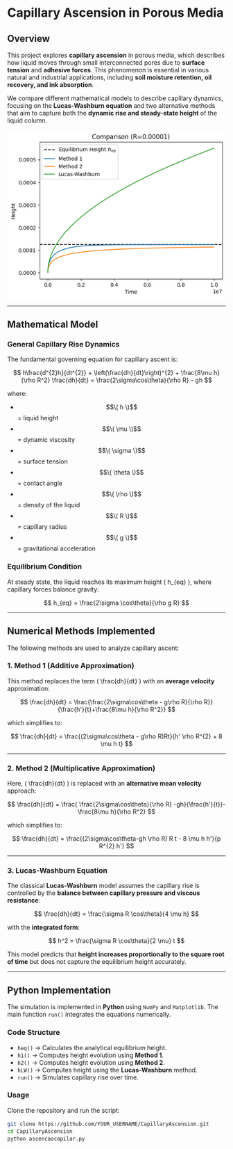 # Capillary Ascension in Porous Media

## Overview
This project explores **capillary ascension** in porous media, which describes how liquid moves through small interconnected pores due to **surface tension** and **adhesive forces**. This phenomenon is essential in various natural and industrial applications, including **soil moisture retention, oil recovery, and ink absorption**.

We compare different mathematical models to describe capillary dynamics, focusing on the **Lucas-Washburn equation** and two alternative methods that aim to capture both the **dynamic rise and steady-state height** of the liquid column.

![Figure Title](CapillaryAsc_example.png)

---

## **Mathematical Model**
### **General Capillary Rise Dynamics**
The fundamental governing equation for capillary ascent is:

$$
h\frac{d^{2}h}{dt^{2}} + \left(\frac{dh}{dt}\right)^{2} + \frac{8\mu h}{\rho R^2} \frac{dh}{dt} = \frac{2\sigma\cos\theta}{\rho R} - gh
$$

where:
- $$\( h \)$$ = liquid height
- $$\( \mu \)$$ = dynamic viscosity
- $$\( \sigma \)$$ = surface tension
- $$\( \theta \)$$ = contact angle
- $$\( \rho \)$$ = density of the liquid
- $$\( R \)$$ = capillary radius
- $$\( g \)$$ = gravitational acceleration

### **Equilibrium Condition**
At steady state, the liquid reaches its maximum height \( h_{eq} \), where capillary forces balance gravity:

$$
h_{eq} = \frac{2\sigma \cos\theta}{\rho g R}
$$

---

## **Numerical Methods Implemented**
The following methods are used to analyze capillary ascent:

### **1. Method 1 (Additive Approximation)**
This method replaces the term \( \frac{dh}{dt} \) with an **average velocity** approximation:

$$
\frac{dh}{dt} = \frac{\frac{2\sigma\cos\theta - g\rho R}{\rho R}}{\frac{h'}{t}+\frac{8\mu h}{\rho R^2}}
$$

which simplifies to:

$$
\frac{dh}{dt} = \frac{(2\sigma\cos\theta - g\rho R)Rt}{h' \rho R^{2} + 8 \mu h t}
$$

---

### **2. Method 2 (Multiplicative Approximation)**
Here, \( \frac{dh}{dt} \) is replaced with an **alternative mean velocity** approach:

$$
\frac{dh}{dt} = \frac{ \frac{2\sigma\cos\theta}{\rho R} -gh}{\frac{h'}{t}}-\frac{8\mu h}{\rho R^2}
$$

which simplifies to:

$$
\frac{dh}{dt} = \frac{(2\sigma\cos\theta-gh \rho R) R t - 8 \mu h h'}{p R^{2} h'}
$$

---

### **3. Lucas-Washburn Equation**
The classical **Lucas-Washburn** model assumes the capillary rise is controlled by the **balance between capillary pressure and viscous resistance**:

$$
\frac{dh}{dt} = \frac{\sigma R \cos\theta}{4 \mu h}
$$

with the **integrated form**:

$$
h^2 = \frac{\sigma R \cos\theta}{2 \mu} t
$$

This model predicts that **height increases proportionally to the square root of time** but does not capture the equilibrium height accurately.

---

## **Python Implementation**
The simulation is implemented in **Python** using `NumPy` and `Matplotlib`. The main function `run()` integrates the equations numerically.

### **Code Structure**
- `heq()` → Calculates the analytical equilibrium height.
- `h1()` → Computes height evolution using **Method 1**.
- `h2()` → Computes height evolution using **Method 2**.
- `hLW()` → Computes height using the **Lucas-Washburn** method.
- `run()` → Simulates capillary rise over time.

### **Usage**
Clone the repository and run the script:

```bash
git clone https://github.com/YOUR_USERNAME/CapillaryAscension.git
cd CapillaryAscension
python ascencaocapilar.py
